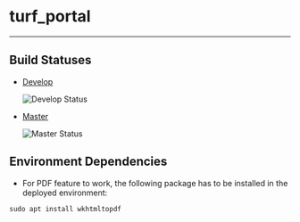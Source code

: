 # turf_portal

---

## Build Statuses

- [Develop](https://github.com/zhou-en/turf_portal/tree/develop)

    ![Develop Status](https://github.com/zhou-en/turf_portal/actions/workflows/main.yml/badge.svg?branch=develop)

- [Master](https://github.com/zhou-en/turf_portal/tree/master)

    ![Master Status](https://github.com/zhou-en/turf_portal/actions/workflows/main.yml/badge.svg?branch=master)


## Environment Dependencies

- For PDF feature to work, the following package has to be installed in the deployed environment:
```shell
sudo apt install wkhtmltopdf
```

